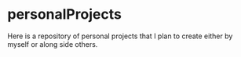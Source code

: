# personalProjects
Here is a repository of personal projects that I plan to create either by myself or along side others. 
